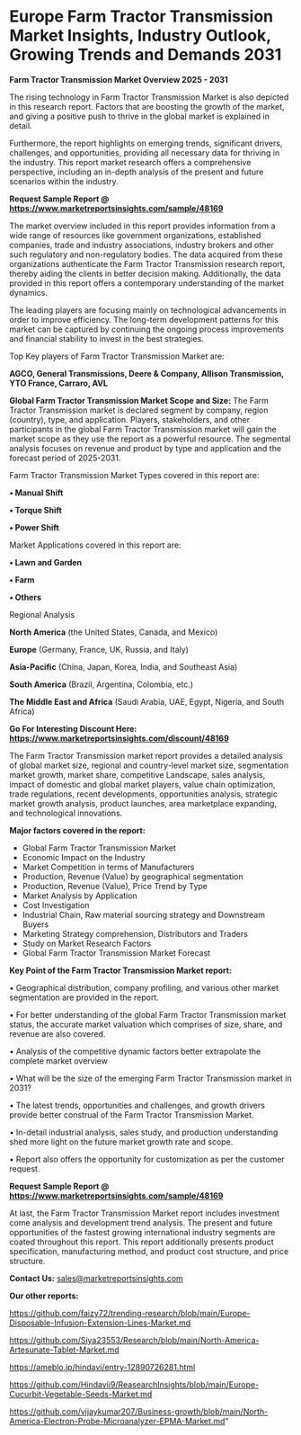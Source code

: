 # Europe Farm Tractor Transmission Market Insights, Industry Outlook, Growing Trends and Demands 2031

<Strong> Farm Tractor Transmission Market Overview 2025 - 2031</strong>

The rising technology in Farm Tractor Transmission Market is also depicted in this research report. Factors that are boosting the growth of the market, and giving a positive push to thrive in the global market is explained in detail.

Furthermore, the report highlights on emerging trends, significant drivers, challenges, and opportunities, providing all necessary data for thriving in the industry. This report market research offers a comprehensive perspective, including an in-depth analysis of the present and future scenarios within the industry.

<strong>Request Sample Report @ <a href=https://www.marketreportsinsights.com/sample/48169>https://www.marketreportsinsights.com/sample/48169</a></strong>

The market overview included in this report provides information from a wide range of resources like government organizations, established companies, trade and industry associations, industry brokers and other such regulatory and non-regulatory bodies. The data acquired from these organizations authenticate the Farm Tractor Transmission research report, thereby aiding the clients in better decision making. Additionally, the data provided in this report offers a contemporary understanding of the market dynamics.

The leading players are focusing mainly on technological advancements in order to improve efficiency. The long-term development patterns for this market can be captured by continuing the ongoing process improvements and financial stability to invest in the best strategies.

Top Key players of Farm Tractor Transmission Market are:

<strong>AGCO, General Transmissions, Deere & Company, Allison Transmission, YTO France, Carraro, AVL</strong>

<strong><b>Global Farm Tractor Transmission Market Scope and Size:</b></strong>
The Farm Tractor Transmission market is declared segment by company, region (country), type, and application. Players, stakeholders, and other participants in the global Farm Tractor Transmission market will gain the market scope as they use the report as a powerful resource. The segmental analysis focuses on revenue and product by type and application and the forecast period of 2025-2031.

Farm Tractor Transmission Market Types covered in this report are:

<strong>•  Manual Shift

•  Torque Shift

•  Power Shift</strong>

Market Applications covered in this report are:

<strong>•  Lawn and Garden

•  Farm

•  Others</strong> 

Regional Analysis

<strong>North America</strong> (the United States, Canada, and Mexico)

<strong>Europe</strong> (Germany, France, UK, Russia, and Italy)

<strong>Asia-Pacific</strong> (China, Japan, Korea, India, and Southeast Asia)

<strong>South America</strong> (Brazil, Argentina, Colombia, etc.)

<strong>The Middle East and Africa</strong> (Saudi Arabia, UAE, Egypt, Nigeria, and South Africa)

<strong>Go For Interesting Discount Here: <a href=https://www.marketreportsinsights.com/discount/48169>https://www.marketreportsinsights.com/discount/48169</a></strong>

The Farm Tractor Transmission market report provides a detailed analysis of global market size, regional and country-level market size, segmentation market growth, market share, competitive Landscape, sales analysis, impact of domestic and global market players, value chain optimization, trade regulations, recent developments, opportunities analysis, strategic market growth analysis, product launches, area marketplace expanding, and technological innovations.

<strong><b>Major factors covered in the report:</b></strong>
<ul>
  <li>Global Farm Tractor Transmission Market </li>
  <li>Economic Impact on the Industry</li>
  <li>Market Competition in terms of Manufacturers</li>
  <li>Production, Revenue (Value) by geographical segmentation</li>
  <li>Production, Revenue (Value), Price Trend by Type</li>
  <li>Market Analysis by Application</li>
  <li>Cost Investigation</li>
  <li>Industrial Chain, Raw material sourcing strategy and Downstream Buyers</li>
  <li>Marketing Strategy comprehension, Distributors and Traders</li>
  <li>Study on Market Research Factors</li>
  <li>Global Farm Tractor Transmission Market Forecast</li>
</ul>

<strong><b>Key Point of the Farm Tractor Transmission Market report:</b></strong>

• Geographical distribution, company profiling, and various other market segmentation are provided in the report.

• For better understanding of the global Farm Tractor Transmission market status, the accurate market valuation which comprises of size, share, and revenue are also covered.

• Analysis of the competitive dynamic factors better extrapolate the complete market overview

• What will be the size of the emerging Farm Tractor Transmission market in 2031?

• The latest trends, opportunities and challenges, and growth drivers provide better construal of the Farm Tractor Transmission Market.

• In-detail industrial analysis, sales study, and production understanding shed more light on the future market growth rate and scope.

• Report also offers the opportunity for customization as per the customer request.

<strong>Request Sample Report @ <a href=https://www.marketreportsinsights.com/sample/48169>https://www.marketreportsinsights.com/sample/48169</a></strong>

At last, the Farm Tractor Transmission Market report includes investment come analysis and development trend analysis. The present and future opportunities of the fastest growing international industry segments are coated throughout this report. This report additionally presents product specification, manufacturing method, and product cost structure, and price structure.

<strong>Contact Us:</strong>
sales@marketreportsinsights.com

<strong>Our other reports:</strong>

<a href=https://github.com/faizy72/trending-research/blob/main/Europe-Disposable-Infusion-Extension-Lines-Market.md>https://github.com/faizy72/trending-research/blob/main/Europe-Disposable-Infusion-Extension-Lines-Market.md</a>

<a href=https://github.com/Siya23553/Research/blob/main/North-America-Artesunate-Tablet-Market.md>https://github.com/Siya23553/Research/blob/main/North-America-Artesunate-Tablet-Market.md</a>

<a href=https://ameblo.jp/hindavi/entry-12890726281.html>https://ameblo.jp/hindavi/entry-12890726281.html</a>

<a href=https://github.com/Hindavii9/ReasearchInsights/blob/main/Europe-Cucurbit-Vegetable-Seeds-Market.md>https://github.com/Hindavii9/ReasearchInsights/blob/main/Europe-Cucurbit-Vegetable-Seeds-Market.md</a>

<a href=https://github.com/vijaykumar207/Business-growth/blob/main/North-America-Electron-Probe-Microanalyzer-EPMA-Market.md>https://github.com/vijaykumar207/Business-growth/blob/main/North-America-Electron-Probe-Microanalyzer-EPMA-Market.md</a>"
